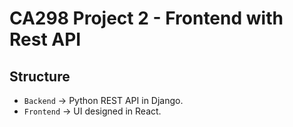 # CA298 Project 2 - Frontend with Rest API

## Structure
- `Backend` -> Python REST API in Django.
- `Frontend` -> UI designed in React.
